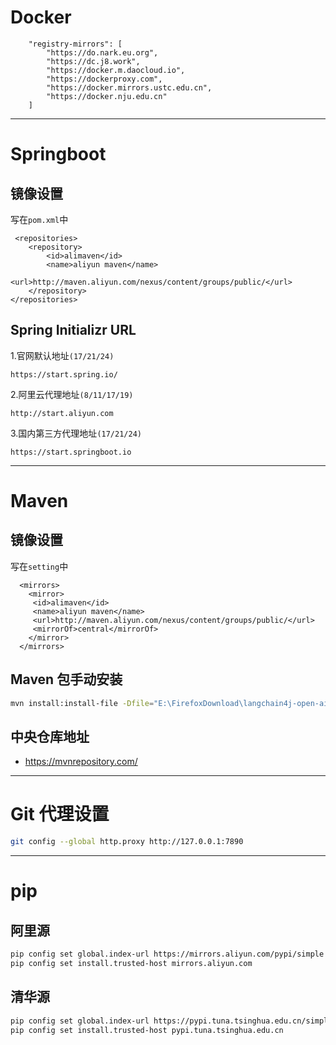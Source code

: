 # Docker
```
    "registry-mirrors": [
        "https://do.nark.eu.org",
        "https://dc.j8.work",
        "https://docker.m.daocloud.io",
        "https://dockerproxy.com",
        "https://docker.mirrors.ustc.edu.cn",
        "https://docker.nju.edu.cn"
    ]
```

---

# Springboot
## 镜像设置
写在`pom.xml`中
```
 <repositories>
    <repository>
        <id>alimaven</id>
        <name>aliyun maven</name>
        <url>http://maven.aliyun.com/nexus/content/groups/public/</url>
    </repository>
</repositories>
```

## Spring Initializr URL
1.官网默认地址```(17/21/24)```
```
https://start.spring.io/
```
2.阿里云代理地址```(8/11/17/19)```
```
http://start.aliyun.com
```
3.国内第三方代理地址```(17/21/24)```
```
https://start.springboot.io
```

---

# Maven
## 镜像设置
写在`setting`中
```
  <mirrors>
    <mirror>  
     <id>alimaven</id>  
     <name>aliyun maven</name>  
     <url>http://maven.aliyun.com/nexus/content/groups/public/</url>  
     <mirrorOf>central</mirrorOf>          
   	</mirror> 
  </mirrors>
```

## Maven 包手动安装
```bash
mvn install:install-file -Dfile="E:\FirefoxDownload\langchain4j-open-ai-1.1.0.jar" -DgroupId="dev.langchain4j" -DartifactId="langchain4j-open-ai" -Dversion="1.1.0" -Dpackaging=jar
```

## 中央仓库地址
- https://mvnrepository.com/

---

# Git 代理设置
```bash
git config --global http.proxy http://127.0.0.1:7890
```

---

# pip
## 阿里源
```bash
pip config set global.index-url https://mirrors.aliyun.com/pypi/simple
pip config set install.trusted-host mirrors.aliyun.com
```

## 清华源
```bash
pip config set global.index-url https://pypi.tuna.tsinghua.edu.cn/simple/
pip config set install.trusted-host pypi.tuna.tsinghua.edu.cn
```
